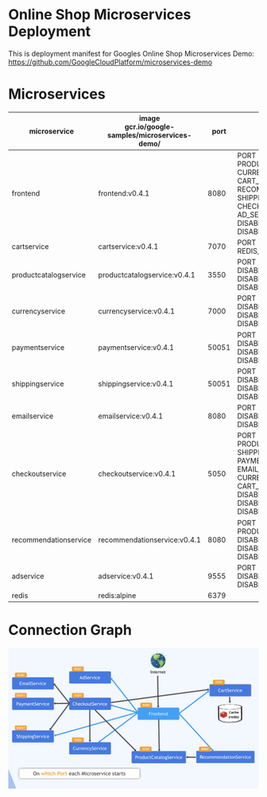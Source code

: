 # Online Shop Microservices Deployment

This is deployment manifest for Googles Online Shop Microservices Demo:
https://github.com/GoogleCloudPlatform/microservices-demo

# Microservices

| **microservice**      | **image**<br>gcr.io/google-samples/microservices-demo/ | **port** | env vars                                                                                                                                                                                                                       |
|-----------------------|--------------------------------------------------------|----------|--------------------------------------------------------------------------------------------------------------------------------------------------------------------------------------------------------------------------------|
| frontend              | frontend:v0.4.1                                        | 8080     | PORT<br>PRODUCT_CATALOG_SERVICE_ADDR<br>CURRENCY_SERVICE_ADDR<br>CART_SERVICE_ADDR<br>RECOMMENDATION_SERVICE_ADDR<br>SHIPPING_SERVICE_ADDR<br>CHECKOUT_SERVICE_ADDR <br>AD_SERVICE_ADDR<br>DISABLE_TRACING<br>DISABLE_PROFILER |
| cartservice           | cartservice:v0.4.1                                     | 7070     | PORT<br>REDIS_ADDR                                                                                                                                                                                                             |
| productcatalogservice | productcatalogservice:v0.4.1                           | 3550     | PORT<br>DISABLE_STATS<br>DISABLE_TRACING<br>DISABLE_PROFILER                                                                                                                                                                   |
| currencyservice       | currencyservice:v0.4.1                                 | 7000     | PORT<br>DISABLE_TRACING<br>DISABLE_PROFILER<br>DISABLE_DEBUGGER                                                                                                                                                                |
| paymentservice        | paymentservice:v0.4.1                                  | 50051    | PORT<br>DISABLE_TRACING<br>DISABLE_PROFILER<br>DISABLE_DEBUGGER                                                                                                                                                                |
| shippingservice       | shippingservice:v0.4.1                                 | 50051    | PORT<br>DISABLE_STATS<br>DISABLE_TRACING<br>DISABLE_PROFILER                                                                                                                                                                   |
| emailservice          | emailservice:v0.4.1                                    | 8080     | PORT<br>DISABLE_TRACING<br>DISABLE_PROFILER                                                                                                                                                                                    |
| checkoutservice       | checkoutservice:v0.4.1                                 | 5050     | PORT<br>PRODUCT_CATALOG_SERVICE_ADDR<br>SHIPPING_SERVICE_ADDR<br>PAYMENT_SERVICE_ADDR<br>EMAIL_SERVICE_ADDR<br>CURRENCY_SERVICE_ADDR<br>CART_SERVICE_ADDR<br>DISABLE_STATS<br>DISABLE_TRACING<br>DISABLE_PROFILER              |
| recommendationservice | recommendationservice:v0.4.1                           | 8080     | PORT<br>PRODUCT_CATALOG_SERVICE_ADDR<br>DISABLE_TRACING<br>DISABLE_PROFILER<br>DISABLE_DEBUGGER                                                                                                                                |
| adservice             | adservice:v0.4.1                                       | 9555     | PORT<br>DISABLE_STATS<br>DISABLE_TRACING                                                                                                                                                                                        |
| redis                 | redis:alpine                                           | 6379     |                                                                                                                                                                                                                                |

# Connection Graph

![connection graph](connection-graph.png?raw=true "Connection Graph")